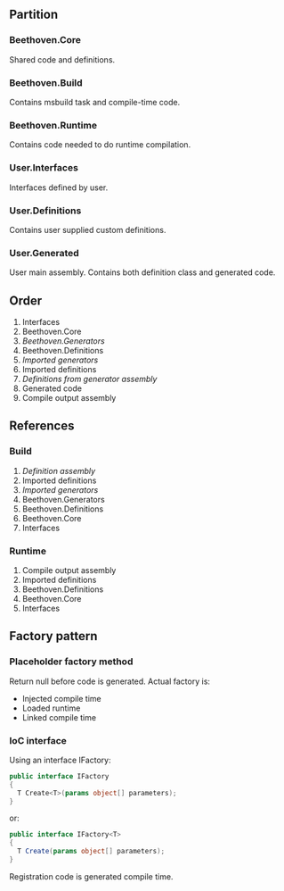 ﻿## Partition
### Beethoven.Core
Shared code and definitions.
### Beethoven.Build
Contains msbuild task and compile-time code.
### Beethoven.Runtime
Contains code needed to do runtime compilation.
### User.Interfaces
Interfaces defined by user.
### User.Definitions
Contains user supplied custom definitions.
### User.Generated
User main assembly. 
Contains both definition class and generated code.

## Order
1. Interfaces
1. Beethoven.Core
1. _Beethoven.Generators_
1. Beethoven.Definitions
1. _Imported generators_
1. Imported definitions
1. _Definitions from generator assembly_
1. Generated code
1. Compile output assembly

## References
### Build
1. _Definition assembly_
1. Imported definitions
1. _Imported generators_
1. Beethoven.Generators
1. Beethoven.Definitions
1. Beethoven.Core
1. Interfaces

### Runtime
1. Compile output assembly
1. Imported definitions
1. Beethoven.Definitions
1. Beethoven.Core
1. Interfaces

## Factory pattern
### Placeholder factory method
Return null before code is generated.
Actual factory is:
* Injected compile time
* Loaded runtime
* Linked compile time
### IoC interface
Using an interface IFactory:
``` csharp
public interface IFactory
{
  T Create<T>(params object[] parameters);
}
```
or: 
``` csharp
public interface IFactory<T>
{
  T Create(params object[] parameters);
}
```
Registration code is generated compile time.


